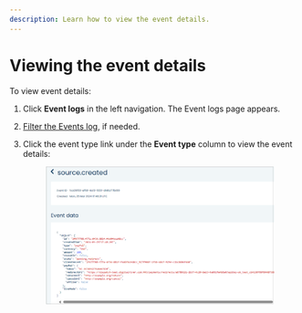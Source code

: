 ```yaml
---
description: Learn how to view the event details.
---
```


# Viewing the event details

To view event details:

1. Click **Event logs** in the left navigation. The Event logs page appears.
2. [Filter the Events log](filtering-the-events-log.md), if needed.
3.  Click the event type link under the **Event type** column to view the event details:

    <figure><img src="../../../../.gitbook/assets/1 event log details.png" alt=""><figcaption></figcaption></figure>
